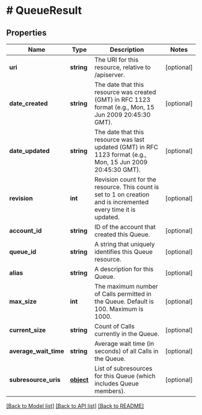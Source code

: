 # # QueueResult

## Properties

Name | Type | Description | Notes
------------ | ------------- | ------------- | -------------
**uri** | **string** | The URI for this resource, relative to /apiserver. | [optional] 
**date_created** | **string** | The date that this resource was created (GMT) in RFC 1123 format (e.g., Mon, 15 Jun 2009 20:45:30 GMT). | [optional] 
**date_updated** | **string** | The date that this resource was last updated (GMT) in RFC 1123 format (e.g., Mon, 15 Jun 2009 20:45:30 GMT). | [optional] 
**revision** | **int** | Revision count for the resource. This count is set to 1 on creation and is incremented every time it is updated. | [optional] 
**account_id** | **string** | ID of the account that created this Queue. | [optional] 
**queue_id** | **string** | A string that uniquely identifies this Queue resource. | [optional] 
**alias** | **string** | A description for this Queue. | [optional] 
**max_size** | **int** | The maximum number of Calls permitted in the Queue. Default is 100. Maximum is 1000. | [optional] 
**current_size** | **string** | Count of Calls currently in the Queue. | [optional] 
**average_wait_time** | **string** | Average wait time (in seconds) of all Calls in the Queue. | [optional] 
**subresource_uris** | [**object**](.md) | List of subresources for this Queue (which includes Queue members). | [optional] 

[[Back to Model list]](../../README.md#documentation-for-models) [[Back to API list]](../../README.md#documentation-for-api-endpoints) [[Back to README]](../../README.md)


